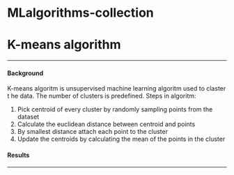 # MLalgorithms-collection
# K-means algorithm
------------
#### Background 
K-means algoritm is unsupervised machine learning algoritm used to claster t    he data. The number of clusters is predefined. Steps in algoritm:
1) Pick centroid of every cluster by randomly sampling points from the dataset
2) Calculate the euclidean distance between centroid and points
3) By smallest distance attach each point to the cluster
4) Update the centroids by calculating the mean of the points in the cluster
#### Results
------            
